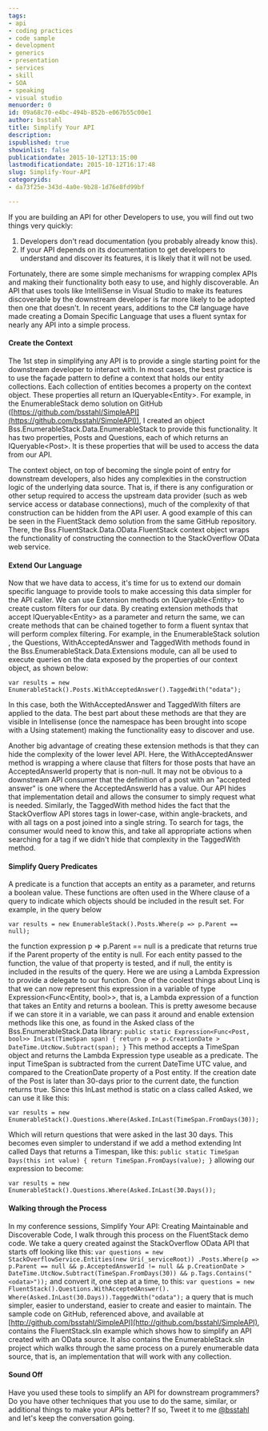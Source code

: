```yaml
---
tags:
- api
- coding practices
- code sample
- development
- generics
- presentation
- services
- skill
- SOA
- speaking
- visual studio
menuorder: 0
id: 09a68c70-e4bc-494b-852b-e067b55c00e1
author: bsstahl
title: Simplify Your API
description: 
ispublished: true
showinlist: false
publicationdate: 2015-10-12T13:15:00
lastmodificationdate: 2015-10-12T16:17:48
slug: Simplify-Your-API
categoryids:
- da73f25e-343d-4a0e-9b28-1d76e8fd99bf

---
```


If you are building an API for other Developers to use, you will find out two things very quickly:

1. Developers don't read documentation (you probably already know this).
2. If your API depends on its documentation to get developers to understand and discover its features, it is likely that it will not be used.


Fortunately, there are some simple mechanisms for wrapping complex APIs and making their functionality both easy to use, and highly discoverable. An API that uses tools like IntelliSense in Visual Studio to make its features discoverable by the downstream developer is far more likely to be adopted then one that doesn't. In recent years, additions to the C# language have made creating a Domain Specific Language that uses a fluent syntax for nearly any API into a simple process.

#### Create the Context

The 1st step in simplifying any API is to provide a single starting point for the downstream developer to interact with. In most cases, the best practice is to use the façade pattern to define a context that holds our entity collections. Each collection of entities becomes a property on the context object. These properties all return an IQueryable&lt;Entity&gt;. For example, in the EnumerableStack demo solution on GitHub ([https://github.com/bsstahl/SimpleAPI](https://github.com/bsstahl/SimpleAPI)), I created an object Bss.EnumerableStack.Data.EnumerableStack to provide this functionality. It has two properties, Posts and Questions, each of which returns an IQueryable&lt;Post&gt;. It is these properties that will be used to access the data from our API.

The context object, on top of becoming the single point of entry for downstream developers, also hides any complexities in the construction logic of the underlying data source. That is, if there is any configuration or other setup required to access the upstream data provider (such as web service access or database connections), much of the complexity of that construction can be hidden from the API user. A good example of this can be seen in the FluentStack demo solution from the same GitHub repository. There, the Bss.FluentStack.Data.OData.FluentStack context object wraps the functionality of constructing the connection to the StackOverflow OData web service.

#### Extend Our Language

Now that we have data to access, it's time for us to extend our domain specific language to provide tools to make accessing this data simpler for the API caller. We can use Extension methods on IQueryable&lt;Entity&gt; to create custom filters for our data. By creating extension methods that accept IQueryable&lt;Entity&gt; as a parameter and return the same, we can create methods that can be chained together to form a fluent syntax that will perform complex filtering. For example, in the EnumerableStack solution , the Questions, WithAcceptedAnswer and TaggedWith methods found in the Bss.EnumerableStack.Data.Extensions module, can all be used to execute queries on the data exposed by the properties of our context object, as shown below:

`var results = new EnumerableStack().Posts.WithAcceptedAnswer().TaggedWith("odata");`

In this case, both the WithAcceptedAnswer and TaggedWith filters are applied to the data. The best part about these methods are that they are visible in Intellisense (once the namespace has been brought into scope with a Using statement) making the functionality easy to discover and use.

Another big advantage of creating these extension methods is that they can hide the complexity of the lower level API. Here, the WithAcceptedAnswer method is wrapping a where clause that filters for those posts that have an AcceptedAnswerId property that is non-null. It may not be obvious to a downstream API consumer that the definition of a post with an "accepted answer" is one where the AcceptedAnswerId has a value. Our API hides that implementation detail and allows the consumer to simply request what is needed. Similarly, the TaggedWith method hides the fact that the StackOverflow API stores tags in lower-case, within angle-brackets, and with all tags on a post joined into a single string. To search for tags, the consumer would need to know this, and take all appropriate actions when searching for a tag if we didn't hide that complexity in the TaggedWith method.

#### Simplify Query Predicates

A predicate is a function that accepts an entity as a parameter, and returns a boolean value. These functions are often used in the Where clause of a query to indicate which objects should be included in the result set. For example, in the query below

`var results = new EnumerableStack().Posts.Where(p => p.Parent == null);`

the function expression p =&gt; p.Parent == null is a predicate that returns true if the Parent property of the entity is null. For each entity passed to the function, the value of that property is tested, and if null, the entity is included in the results of the query. Here we are using a Lambda Expression to provide a delegate to our function. One of the coolest things about Linq is that we can now represent this expression in a variable of type Expression&lt;Func&lt;Entity, bool&gt;&gt;, that is, a Lambda expression of a function that takes an Entity and returns a boolean. This is pretty awesome because if we can store it in a variable, we can pass it around and enable extension methods like this one, as found in the Asked class of the Bss.EnumerableStack.Data library:
 `public static Expression<Func<Post, bool>> InLast(TimeSpan span)
   {
   return p => p.CreationDate > DateTime.UtcNow.Subtract(span);
   }`
This method accepts a TimeSpan object and returns the Lambda Expression type useable as a predicate. The input TimeSpan is subtracted from the current DateTime UTC value, and compared to the CreationDate property of a Post entity. If the creation date of the Post is later than 30-days prior to the current date, the function returns true. Since this InLast method is static on a class called Asked, we can use it like this:

`var results = new EnumerableStack().Questions.Where(Asked.InLast(TimeSpan.FromDays(30));`

Which will return questions that were asked in the last 30 days. This becomes even simpler to understand if we add a method extending Int called Days that returns a Timespan, like this:
`public static TimeSpan Days(this int value)
   {
   return TimeSpan.FromDays(value);
   }`
allowing our expression to become:

`var results = new EnumerableStack().Questions.Where(Asked.InLast(30.Days());`

#### Walking through the Process

In my conference sessions, Simplify Your API: Creating Maintainable and Discoverable Code, I walk through this process on the FluentStack demo code. We take a query created against the StackOverflow OData API that starts off looking like this:
`var questions = new StackOverflowService.Entities(new Uri(_serviceRoot))
   .Posts.Where(p => p.Parent == null && p.AcceptedAnswerId != null
   && p.CreationDate > DateTime.UtcNow.Subtract(TimeSpan.FromDays(30))
   && p.Tags.Contains("<odata>"));`
and convert it, one step at a time, to this:
`var questions = new FluentStack().Questions.WithAcceptedAnswer().
   Where(Asked.InLast(30.Days)).TaggedWith("odata");`
a query that is much simpler, easier to understand, easier to create and easier to maintain. The sample code on GitHub, referenced above, and available at [http://github.com/bsstahl/SimpleAPI](http://github.com/bsstahl/SimpleAPI), contains the FluentStack.sln example which shows how to simplify an API created with an OData source. It also contains the EnumerableStack.sln project which walks through the same process on a purely enumerable data source, that is, an implementation that will work with any collection.

#### Sound Off

Have you used these tools to simplify an API for downstream programmers? Do you have other techniques that you use to do the same, similar, or additional things to make your APIs better? If so, Tweet it to me [@bsstahl](http://twitter.com/bsstahl) and let's keep the conversation going.

